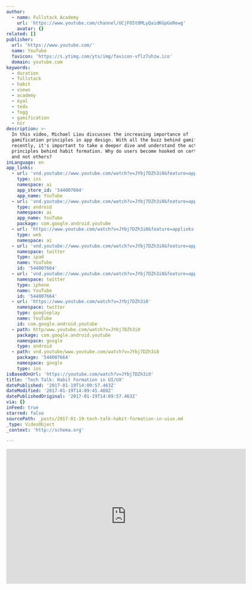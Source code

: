 ```yaml
---
author:
  - name: Fullstack Academy
    url: 'https://www.youtube.com/channel/UCjFO5t0MLyQaidKGpGoRewg'
    avatar: {}
related: []
publisher:
  url: 'https://www.youtube.com/'
  name: YouTube
  favicon: 'https://s.ytimg.com/yts/img/favicon-vflz7uhzw.ico'
  domain: youtube.com
keywords:
  - duration
  - fullstack
  - habit
  - views
  - academy
  - eyal
  - tedx
  - fogg
  - gamification
  - nir
description: >-
  In this video, Michael Liou discusses the increasing importance of
  gamification principles in app design. With all the buzz behind gamification
  recently, it's important to take a deeper dive and understand the actual
  principles behind habit formation. Why do users become hooked on certain apps
  and not others?
inLanguage: en
app_links:
  - url: 'vnd.youtube://www.youtube.com/watch?v=JYbj7DZh3i0&feature=applinks'
    type: ios
    namespace: ai
    app_store_id: '544007664'
    app_name: YouTube
  - url: 'vnd.youtube://www.youtube.com/watch?v=JYbj7DZh3i0&feature=applinks'
    type: android
    namespace: ai
    app_name: YouTube
    package: com.google.android.youtube
  - url: 'https://www.youtube.com/watch?v=JYbj7DZh3i0&feature=applinks'
    type: web
    namespace: ai
  - url: 'vnd.youtube://www.youtube.com/watch?v=JYbj7DZh3i0&feature=applinks'
    namespace: twitter
    type: ipad
    name: YouTube
    id: '544007664'
  - url: 'vnd.youtube://www.youtube.com/watch?v=JYbj7DZh3i0&feature=applinks'
    namespace: twitter
    type: iphone
    name: YouTube
    id: '544007664'
  - url: 'https://www.youtube.com/watch?v=JYbj7DZh3i0'
    namespace: twitter
    type: googleplay
    name: YouTube
    id: com.google.android.youtube
  - path: http/www.youtube.com/watch?v=JYbj7DZh3i0
    package: com.google.android.youtube
    namespace: google
    type: android
  - path: vnd.youtube/www.youtube.com/watch?v=JYbj7DZh3i0
    package: '544007664'
    namespace: google
    type: ios
isBasedOnUrl: 'https://youtube.com/watch?v=JYbj7DZh3i0'
title: 'Tech Talk: Habit Formation in UI/UX'
datePublished: '2017-01-19T14:09:57.463Z'
dateModified: '2017-01-19T14:09:45.408Z'
datePublishedOriginal: '2017-01-19T14:09:57.463Z'
via: {}
inFeed: true
starred: false
sourcePath: _posts/2017-01-19-tech-talk-habit-formation-in-uiux.md
_type: VideoObject
_context: 'http://schema.org'

---
```

<iframe src="https://cdn.embedly.com/widgets/media.html?src=https%3A%2F%2Fwww.youtube.com%2Fembed%2FJYbj7DZh3i0%3Ffeature%3Doembed&amp;url=http%3A%2F%2Fwww.youtube.com%2Fwatch%3Fv%3DJYbj7DZh3i0&amp;image=https%3A%2F%2Fi.ytimg.com%2Fvi%2FJYbj7DZh3i0%2Fhqdefault.jpg&amp;key=b7d04c9b404c499eba89ee7072e1c4f7&amp;type=text%2Fhtml&amp;schema=youtube" width="640" height="360" scrolling="no" frameborder="0" allowfullscreen="" style=""></iframe>